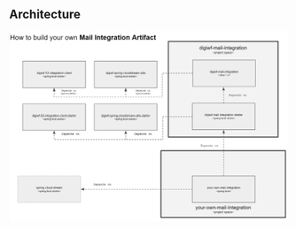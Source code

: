 ## Architecture

<div>
    <img src="https://raw.githubusercontent.com/it-at-m/digiwf-email-integration/add-docs/images/architecture.png" alt="Architecture">
</div>